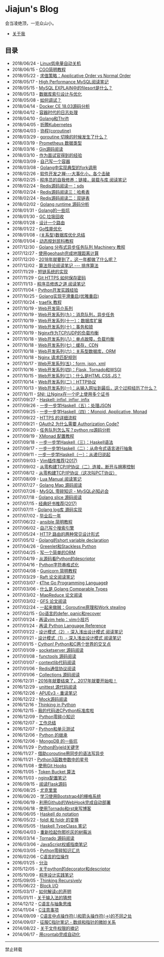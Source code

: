 # Jiajun's Blog

会当凌绝顶，一览众山小。

- [关于我](articles/aboutme.md)

## 目录

- 2018/06/24 - [Linux低电量自动关机](https://jiajunhuang.com/articles/2018_06_24-linux_shutdown_when_bat_is_low.md.html)
- 2018/06/15 - [CGO简明教程](https://jiajunhuang.com/articles/2018_06_15-cgo.md.html)
- 2018/05/22 - [求值策略：Applicative Order vs Normal Order](https://jiajunhuang.com/articles/2018_05_22-evaluation_strategy.md.html)
- 2018/05/17 - [High Performance MySQL阅读笔记](https://jiajunhuang.com/articles/2018_05_17-high_performance_mysql.md.html)
- 2018/05/15 - [MySQL EXPLAIN中的filesort是什么？](https://jiajunhuang.com/articles/2018_05_15-mysql_filesort.md.html)
- 2018/05/13 - [数据库索引设计与优化](https://jiajunhuang.com/articles/2018_05_13-mysql_index.md.html)
- 2018/05/08 - [如何调试？](https://jiajunhuang.com/articles/2018_05_08-how_to_debug.md.html)
- 2018/04/14 - [Docker CE 18.03源码分析](https://jiajunhuang.com/articles/2018_04_14-docker_ce_18_analysis.md.html)
- 2018/04/12 - [容器时代的日志处理](https://jiajunhuang.com/articles/2018_04_12-docker_logging.md.html)
- 2018/04/10 - [Golang和Thrift](https://jiajunhuang.com/articles/2018_04_10-golang_thrift.md.html)
- 2018/04/05 - [折腾Kubernetes](https://jiajunhuang.com/articles/2018_04_05-kubernetes.md.html)
- 2018/04/03 - [协程(coroutine)](https://jiajunhuang.com/articles/2018_04_03-coroutine.md.html)
- 2018/03/29 - [goroutine 切换的时候发生了什么？](https://jiajunhuang.com/articles/2018_03_29-goroutine_schedule.md.html)
- 2018/03/19 - [Prometheus 数据类型](https://jiajunhuang.com/articles/2018_03_19-prometheus.md.html)
- 2018/03/16 - [Gin源码阅读](https://jiajunhuang.com/articles/2018_03_16-gin_source_code.md.html)
- 2018/03/10 - [作为面试官得到的经验](https://jiajunhuang.com/articles/2018_03_10-interview.md.html)
- 2018/03/09 - [自己写一个容器](https://jiajunhuang.com/articles/2018_03_09-write_you_a_container.md.html)
- 2018/03/08 - [Golang中实现典型的fork调用](https://jiajunhuang.com/articles/2018_03_08-golang_fork.md.html)
- 2018/02/26 - [软件开发之禅---大事化小，各个击破](https://jiajunhuang.com/articles/2018_02_26-zen_of_dev.md.html)
- 2018/02/25 - [程序员的自我修养：链接，装载与库 阅读笔记](https://jiajunhuang.com/articles/2018_02_25-linker_loader.md.html)
- 2018/02/24 - [Redis源码阅读一：sds](https://jiajunhuang.com/articles/2018_02_24-redis_source_code_sds.md.html)
- 2018/02/24 - [Redis源码阅读三：哈希表](https://jiajunhuang.com/articles/2018_02_24-redis_source_code_hash_table.md.html)
- 2018/02/24 - [Redis源码阅读二：双链表](https://jiajunhuang.com/articles/2018_02_24-redis_source_code_doubly_linked_list.md.html)
- 2018/02/02 - [Golang runtime 源码分析](https://jiajunhuang.com/articles/2018_02_02-golang_runtime.md.html)
- 2018/01/31 - [Golang的一些坑](https://jiajunhuang.com/articles/2018_01_31-golang_traps.md.html)
- 2018/01/30 - [GC 垃圾回收](https://jiajunhuang.com/articles/2018_01_30-gc.md.html)
- 2018/01/28 - [设计一个路由](https://jiajunhuang.com/articles/2018_01_28-router_design.md.html)
- 2018/01/22 - [Go性能优化](https://jiajunhuang.com/articles/2018_01_22-golang_optimization.md.html)
- 2018/01/08 - [(关系型)数据库优化总结](https://jiajunhuang.com/articles/2018_01_08-db_optimizations.md.html)
- 2018/01/04 - [动态规划民科教程](https://jiajunhuang.com/articles/2018_01_04-dynamic_programming.md.html)
- 2017/12/30 - [Golang 分布式异步任务队列 Machinery 教程](https://jiajunhuang.com/articles/2017_12_30-golang_task_queue.md.html)
- 2017/12/27 - [使用geohash完成地理距离计算](https://jiajunhuang.com/articles/2017_12_27-geohash.md.html)
- 2017/12/20 - [2018年就要到了，这一年都做了什么呢？](https://jiajunhuang.com/articles/2017_12_20-2017_is_over_and_2018_is_coming.md.html)
- 2017/12/02 - [算法导论阅读笔记 --- 排序算法](https://jiajunhuang.com/articles/2017_12_02-algorithms_sorting.md.html)
- 2017/11/29 - [短链系统的实现](https://jiajunhuang.com/articles/2017_11_29-short_url.md.html)
- 2017/11/29 - [Git HTTPS 如何保存密码](https://jiajunhuang.com/articles/2017_11_29-git_credential_store.md.html)
- 2017/11/13 - [程序员修炼之道 阅读笔记](https://jiajunhuang.com/articles/2017_11_13-the_programmatic_programmer.md.html)
- 2017/11/04 - [Python开发实践经验](https://jiajunhuang.com/articles/2017_11_04-python_develop_practice.md.html)
- 2017/10/25 - [Golang实现平滑重启(优雅重启)](https://jiajunhuang.com/articles/2017_10_25-golang_graceful_restart.md.html)
- 2017/10/24 - [traefik 教程](https://jiajunhuang.com/articles/2017_10_24-traefik.md.html)
- 2017/10/19 - [Web开发简介系列](https://jiajunhuang.com/articles/2017_10_19-web_dev_series.md.html)
- 2017/10/19 - [Web开发系列(九)：消息队列，异步任务](https://jiajunhuang.com/articles/2017_10_19-web_dev_part9.md.html)
- 2017/10/19 - [Web开发系列(十一）：数据库扩展](https://jiajunhuang.com/articles/2017_10_19-web_dev_part11.md.html)
- 2017/10/19 - [Web开发系列(十)：事务和锁](https://jiajunhuang.com/articles/2017_10_19-web_dev_part10.md.html)
- 2017/10/19 - [Nginx作为TCP/UDP的负载均衡](https://jiajunhuang.com/articles/2017_10_19-nginx_as_tcp_load_balancing.md.html)
- 2017/10/18 - [Web开发系列(八)：单点故障，负载均衡](https://jiajunhuang.com/articles/2017_10_18-web_dev_part8.md.html)
- 2017/10/18 - [Web开发系列(七)：缓存，CDN](https://jiajunhuang.com/articles/2017_10_18-web_dev_part7.md.html)
- 2017/10/18 - [Web开发系列(六)：关系型数据库，ORM](https://jiajunhuang.com/articles/2017_10_18-web_dev_part6.md.html)
- 2017/10/18 - [Nginx 请求匹配规则](https://jiajunhuang.com/articles/2017_10_18-nginx_request_handle.md.html)
- 2017/10/17 - [Web开发系列(五)：form, json, xml](https://jiajunhuang.com/articles/2017_10_17-web_dev_part5.md.html)
- 2017/10/16 - [Web开发系列(四)：Flask, Tornado和WSGI](https://jiajunhuang.com/articles/2017_10_16-web_dev_part4.md.html)
- 2017/10/15 - [Web开发系列(三)：什么是HTML,CSS,JS？](https://jiajunhuang.com/articles/2017_10_15-web_dev_part3.md.html)
- 2017/10/14 - [Web开发系列(二)：HTTP协议](https://jiajunhuang.com/articles/2017_10_14-web_dev_part2.md.html)
- 2017/10/13 - [Web开发系列(一)：从输入网址到最后，这个过程经历了什么？](https://jiajunhuang.com/articles/2017_10_13-web_dev_part1.md.html)
- 2017/10/11 - [SNI: 让Nginx在一个IP上使用多个证书](https://jiajunhuang.com/articles/2017_10_11-sni.md.html)
- 2017/09/27 - [Haskell: infixl, infixr, infix](https://jiajunhuang.com/articles/2017_09_27-haskell_infix.md.html)
- 2017/09/26 - [一步一步学Haskell（五）：处理JSON](https://jiajunhuang.com/articles/2017_09_26-learn_you_a_haskell_part_5.md.html)
- 2017/09/25 - [一步一步学Haskell（四）：Monoid, Applicative, Monad](https://jiajunhuang.com/articles/2017_09_25-learn_you_a_haskell_part_4.md.html)
- 2017/09/22 - [HTTPS 的详细流程](https://jiajunhuang.com/articles/2017_09_22-https_processes.md.html)
- 2017/09/21 - [OAuth2 为什么需要 Authorization Code?](https://jiajunhuang.com/articles/2017_09_21-oauth2.md.html)
- 2017/09/20 - [任务队列怎么写？python rq源码分析](https://jiajunhuang.com/articles/2017_09_20-task_queue_python_rq.md.html)
- 2017/09/19 - [XMonad 配置教程](https://jiajunhuang.com/articles/2017_09_19-xmonad.md.html)
- 2017/09/18 - [一步一步学Haskell（三）：Haskell语法](https://jiajunhuang.com/articles/2017_09_18-learn_you_a_haskell_part_3.md.html)
- 2017/09/17 - [一步一步学Haskell（二）：从命令式语言进行抽象](https://jiajunhuang.com/articles/2017_09_17-learn_you_a_haskell_part_2.md.html)
- 2017/09/11 - [一步一步学Haskell（一）：从递归说起](https://jiajunhuang.com/articles/2017_09_11-learn_you_a_haskell_part_1.md.html)
- 2017/09/03 - [Vim插件推荐(2017)](https://jiajunhuang.com/articles/2017_09_03-2017_vim_plugins.md.html)
- 2017/09/02 - [从零构建TCP/IP协议（二）连接，断开与拥塞控制](https://jiajunhuang.com/articles/2017_09_02-tcp_ip_part2.md.html)
- 2017/08/12 - [从零构建TCP/IP协议（这次叫PCT协议）](https://jiajunhuang.com/articles/2017_08_12-tcp_ip.md.html)
- 2017/08/09 - [Lua Manual 阅读笔记](https://jiajunhuang.com/articles/2017_08_09-lua_manual.md.html)
- 2017/07/27 - [Golang Map 源码阅读](https://jiajunhuang.com/articles/2017_07_27-golang_map.md.html)
- 2017/07/26 - [MySQL 零碎知识 - MySQL必知必会](https://jiajunhuang.com/articles/2017_07_26-mysql.md.html)
- 2017/07/18 - [Golang slice 源码阅读](https://jiajunhuang.com/articles/2017_07_18-golang_slice.md.html)
- 2017/07/15 - [经典好书推荐(2017)](https://jiajunhuang.com/articles/2017_07_15-books.md.html)
- 2017/07/11 - [Golang log库 源码实现](https://jiajunhuang.com/articles/2017_07_11-golang_log.md.html)
- 2017/07/02 - [毕业后一年](https://jiajunhuang.com/articles/2017_07_02-one_year_after_graduate.md.html)
- 2017/06/22 - [ansible 简明教程](https://jiajunhuang.com/articles/2017_06_22-ansible.md.html)
- 2017/06/02 - [自己写个搜索引擎](https://jiajunhuang.com/articles/2017_06_02-write_yourself_a_simple_search_engine.md.html)
- 2017/05/24 - [HTTP 路由的两种常见设计形式](https://jiajunhuang.com/articles/2017_05_24-http_router_design.md.html)
- 2017/05/12 - [Golang的short variable declaration](https://jiajunhuang.com/articles/2017_05_12-golang_short_variable_declaration.md.html)
- 2017/04/26 - [Greenlet和Stackless Python](https://jiajunhuang.com/articles/2017_04_26-greenlet.md.html)
- 2017/04/25 - [写一个简单的ORM](https://jiajunhuang.com/articles/2017_04_25-write_your_own_orm.md.html)
- 2017/04/19 - [从源码看Python的descriptor](https://jiajunhuang.com/articles/2017_04_19-python_descriptor_from_source_code.md.html)
- 2017/04/16 - [Python字符串格式化](https://jiajunhuang.com/articles/2017_04_16-python_string_format.md.html)
- 2017/04/08 - [Gunicorn 简明教程](https://jiajunhuang.com/articles/2017_04_08-gunicorn.md.html)
- 2017/03/29 - [Raft 论文阅读笔记](https://jiajunhuang.com/articles/2017_03_29-raft.md.html)
- 2017/03/07 - [《The Go Programming Language》](https://jiajunhuang.com/articles/2017_03_07-the_go_programming_language.md.html)
- 2017/03/06 - [什么是 Golang Comparable Types](https://jiajunhuang.com/articles/2017_03_06-golang_comparable_types.md.html)
- 2017/03/02 - [MapReduce 论文阅读](https://jiajunhuang.com/articles/2017_03_02-map_reduce.md.html)
- 2017/03/02 - [GFS 论文阅读](https://jiajunhuang.com/articles/2017_03_02-gfs.md.html)
- 2017/02/24 - [一起来做贼：Goroutine原理和Work stealing](https://jiajunhuang.com/articles/2017_02_24-goroutine_and_work_stealing.md.html)
- 2017/02/15 - [Go语言的defer, panic和recover](https://jiajunhuang.com/articles/2017_02_15-go_defer_panic_and_recover.md.html)
- 2017/01/24 - [再读vim help：vim小技巧](https://jiajunhuang.com/articles/2017_01_24-vim_manual.md.html)
- 2017/01/24 - [再读 Python Language Reference](https://jiajunhuang.com/articles/2017_01_24-python_language_reference.md.html)
- 2017/01/22 - [设计模式（2）- 深入浅出设计模式 阅读笔记](https://jiajunhuang.com/articles/2017_01_22-head_first_design_patterns_2.md.html)
- 2017/01/21 - [设计模式（1）- 深入浅出设计模式 阅读笔记](https://jiajunhuang.com/articles/2017_01_21-head_first_design_patterns.md.html)
- 2017/01/15 - [Cython! Python和C两个世界的交叉点](https://jiajunhuang.com/articles/2017_01_15-cython_rocks.md.html)
- 2017/01/09 - [socketserver 源码阅读](https://jiajunhuang.com/articles/2017_01_09-socketserver_source_code.md.html)
- 2017/01/08 - [functools 源码阅读](https://jiajunhuang.com/articles/2017_01_08-functools_source_code.md.html)
- 2017/01/07 - [contextlib代码阅读](https://jiajunhuang.com/articles/2017_01_07-contextlib_source_code.md.html)
- 2017/01/06 - [Redis通信协议阅读](https://jiajunhuang.com/articles/2017_01_06-redis_protocol_specification.md.html)
- 2017/01/06 - [Collections 源码阅读](https://jiajunhuang.com/articles/2017_01_06-collections_source_code.md.html)
- 2016/12/31 - [2016年就要结束了，2017年就要开始啦！](https://jiajunhuang.com/articles/2016_12_31-2016_is_over_and_2017_is_coming.md.html)
- 2016/12/29 - [unittest 源代码阅读](https://jiajunhuang.com/articles/2016_12_29-unittest_source_code.md.html)
- 2016/12/26 - [APUEv3 - 重读笔记](https://jiajunhuang.com/articles/2016_12_26-apue_v3.md.html)
- 2016/12/22 - [Mock源码阅读](https://jiajunhuang.com/articles/2016_12_22-mock_source_code.md.html)
- 2016/12/16 - [Thinking in Python](https://jiajunhuang.com/articles/2016_12_16-thinking_in_python.md.html)
- 2016/12/15 - [我的代码进CPython标准库啦](https://jiajunhuang.com/articles/2016_12_15-my_code_in_python_stdlib.md.html)
- 2016/12/09 - [Python零碎小知识](https://jiajunhuang.com/articles/2016_12_09-python_fragments.md.html)
- 2016/12/07 - [工作总结](https://jiajunhuang.com/articles/2016_12_07-work.md.html)
- 2016/12/07 - [Python和单元测试](https://jiajunhuang.com/articles/2016_12_07-python_unittest.md.html)
- 2016/12/06 - [Python 的继承](https://jiajunhuang.com/articles/2016_12_06-python_c3_mro.md.html)
- 2016/12/06 - [MongoDB 的一些坑](https://jiajunhuang.com/articles/2016_12_06-mongodb.md.html)
- 2016/11/29 - [Python的yield关键字](https://jiajunhuang.com/articles/2016_11_29-python_yield.md.html)
- 2016/11/27 - [借助coroutine用同步的语法写异步](https://jiajunhuang.com/articles/2016_11_27-python_coroutine.md.html)
- 2016/11/21 - [Python3函数参数中的星号](https://jiajunhuang.com/articles/2016_11_21-py3k_asterisk.rst.html)
- 2016/11/08 - [使用Git Hooks](https://jiajunhuang.com/articles/2016_11_08-use_git_hooks.rst.html)
- 2016/11/05 - [Token Bucket 算法](https://jiajunhuang.com/articles/2016_11_05-token_bucket.rst.html)
- 2016/11/03 - [nginx配置笔记](https://jiajunhuang.com/articles/2016_11_03-nginx_conf.rst.html)
- 2016/09/15 - [阅读Flask源码](https://jiajunhuang.com/articles/2016_09_15-flask_source_code.rst.html)
- 2016/08/25 - [尤克里里](https://jiajunhuang.com/articles/2016_08_25-ukulele.rst.html)
- 2016/06/20 - [学习使用Bootstrap4的栅格系统](https://jiajunhuang.com/articles/2016_06_20-bootstrap_v4_grid_system.rst.html)
- 2016/06/19 - [利用Github的WebHook完成自动部署](https://jiajunhuang.com/articles/2016_06_19-use_github_webhooks.rst.html)
- 2016/06/18 - [使用Tornado和rst来写博客](https://jiajunhuang.com/articles/2016_06_18-write_blog_with_tornado_and_rst.rst.html)
- 2016/06/05 - [Haskell do notation](https://jiajunhuang.com/articles/2016_06_05-haskell_do_notation.rst.html)
- 2016/05/22 - [foldl 和 foldr 的变换](https://jiajunhuang.com/articles/2016_05_22-foldl_and_foldr.rst.html)
- 2016/05/05 - [Haskell TypeClass 笔记](https://jiajunhuang.com/articles/2016_05_05-typeclassopedia.rst.html)
- 2016/04/03 - [重新捡起你那吃灰的树莓派](https://jiajunhuang.com/articles/2016_04_03-raspberrypi.rst.html)
- 2016/03/14 - [Tornado 源码阅读](https://jiajunhuang.com/articles/2016_03_14-tornado.rst.html)
- 2016/03/06 - [JavaScript权威指南笔记](https://jiajunhuang.com/articles/2016_03_06-notes_on_js_the_definitive_guide.rst.html)
- 2016/03/05 - [Python零碎知识汇总](https://jiajunhuang.com/articles/2016_03_05-python_fragmentary_knowledge.rst.html)
- 2016/02/06 - [C语言的位操作](https://jiajunhuang.com/articles/2016_02_06-bitwise_operation.rst.html)
- 2016/01/25 - [分治](https://jiajunhuang.com/articles/2016_01_25-divide_and_conqure.rst.html)
- 2015/12/05 - [关于python的decorator和descriptor](https://jiajunhuang.com/articles/2015_12_05-python_descriptor_and_decorator.rst.html)
- 2015/10/09 - [程序设计实践笔记](https://jiajunhuang.com/articles/2015_10_09-notes_on_the_practice_of_programming.rst.html)
- 2015/09/05 - [Thinking Recursively](https://jiajunhuang.com/articles/2015_09_05-thinking_recursively.rst.html)
- 2015/06/22 - [Block I/O](https://jiajunhuang.com/articles/2015_06_22-notes_on_linux_kernel_development_chap14.rst.html)
- 2015/03/17 - [如何解读c的声明](https://jiajunhuang.com/articles/2015_03_17-declaration_of_c_pointers.rst.html)
- 2015/01/11 - [关于输入法的猜想](https://jiajunhuang.com/articles/2015_01_11-my_guess_about_input_method.rst.html)
- 2014/12/12 - [C语言与抽象思维](https://jiajunhuang.com/articles/2014_12_12-abstractions_in_c.rst.html)
- 2014/11/04 - [C注意事项](https://jiajunhuang.com/articles/2014_11_04-traps_in_c.rst.html)
- 2014/09/09 - [C语言中点操作符(.)和箭头操作符(->)的不同之处](https://jiajunhuang.com/articles/2014_09_09-dot_and_arrow_in_c_pointers.rst.html)
- 2014/09/07 - [征服C指针笔记 - 数组和指针的微妙关系](https://jiajunhuang.com/articles/2014_09_07-pointer_and_array_in_c.rst.html)
- 2014/08/22 - [关于文件权限的摘记](https://jiajunhuang.com/articles/2014_08_22-unix_file_permissions.rst.html)
- 2014/06/17 - [用crontab完成自动化](https://jiajunhuang.com/articles/2014_06_17-use_cron.rst.html)



--------------------------------------------

禁止转载

